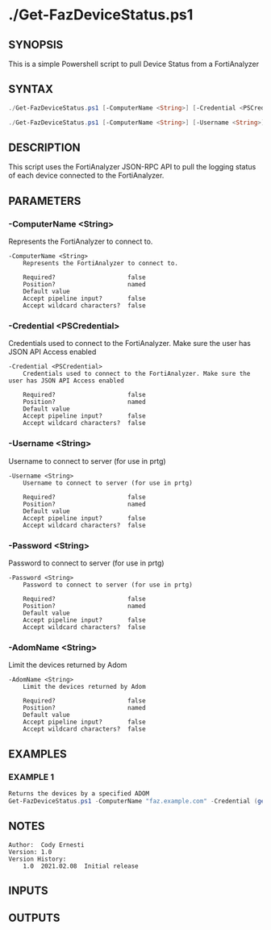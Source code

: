 # ./Get-FazDeviceStatus.ps1

## SYNOPSIS
This is a simple Powershell script to pull Device Status from a FortiAnalyzer

## SYNTAX
```powershell
./Get-FazDeviceStatus.ps1 [-ComputerName <String>] [-Credential <PSCredential>] [-AdomName <String>] [<CommonParameters>]

./Get-FazDeviceStatus.ps1 [-ComputerName <String>] [-Username <String>] [-Password <String>] [-AdomName <String>] [<CommonParameters>]
```

## DESCRIPTION
This script uses the FortiAnalyzer JSON-RPC API to pull the logging status of each device connected to the FortiAnalyzer.

## PARAMETERS
### -ComputerName &lt;String&gt;
Represents the FortiAnalyzer to connect to.
```
-ComputerName <String>
    Represents the FortiAnalyzer to connect to.
    
    Required?                    false
    Position?                    named
    Default value                
    Accept pipeline input?       false
    Accept wildcard characters?  false
```
 
### -Credential &lt;PSCredential&gt;
Credentials used to connect to the FortiAnalyzer. Make sure the user has JSON API Access enabled
```
-Credential <PSCredential>
    Credentials used to connect to the FortiAnalyzer. Make sure the user has JSON API Access enabled
    
    Required?                    false
    Position?                    named
    Default value                
    Accept pipeline input?       false
    Accept wildcard characters?  false
```
 
### -Username &lt;String&gt;
Username to connect to server (for use in prtg)
```
-Username <String>
    Username to connect to server (for use in prtg)
    
    Required?                    false
    Position?                    named
    Default value                
    Accept pipeline input?       false
    Accept wildcard characters?  false
```
 
### -Password &lt;String&gt;
Password to connect to server (for use in prtg)
```
-Password <String>
    Password to connect to server (for use in prtg)
    
    Required?                    false
    Position?                    named
    Default value                
    Accept pipeline input?       false
    Accept wildcard characters?  false
```
 
### -AdomName &lt;String&gt;
Limit the devices returned by Adom
```
-AdomName <String>
    Limit the devices returned by Adom
    
    Required?                    false
    Position?                    named
    Default value                
    Accept pipeline input?       false
    Accept wildcard characters?  false
```

## EXAMPLES    
### EXAMPLE 1
```powershell
Returns the devices by a specified ADOM
Get-FazDeviceStatus.ps1 -ComputerName "faz.example.com" -Credential (get-credential root) -AdomName "TEST"
```
    

## NOTES
```
Author:  Cody Ernesti
Version: 1.0
Version History:
    1.0  2021.02.08  Initial release
```

## INPUTS


## OUTPUTS

